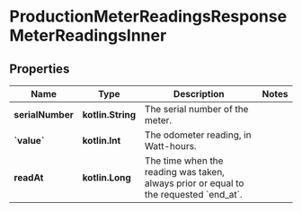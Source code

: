 
# ProductionMeterReadingsResponseMeterReadingsInner

## Properties
Name | Type | Description | Notes
------------ | ------------- | ------------- | -------------
**serialNumber** | **kotlin.String** | The serial number of the meter. | 
**&#x60;value&#x60;** | **kotlin.Int** | The odometer reading, in Watt-hours. | 
**readAt** | **kotlin.Long** | The time when the reading was taken, always prior or equal to the requested &#x60;end_at&#x60;. | 



